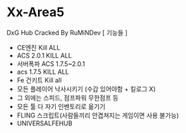 # Xx-Area5
DxG Hub Cracked By RuMiNDev
[ 기능들 ]
- CE엔진 Kill ALL
- ACS 2.0.1 KILL ALL
- 서버폭파 ACS 1.7.5~2.0.1
- acs 1.7.5 KILL ALL
- Fe 건키트 Kill all
- 모든 플레이어 낙사시키기 (수갑 있어야함 + 킬로그 X)
- 그 외에는 스피드, 점프파워 무한점프 등
- 모든 툴 다 자기 인벤토리로 옮기기
- FLING 스크립트(사람들끼리 안겹쳐지는 게임이면 사용 불가능)
- UNIVERSALFEHUB
